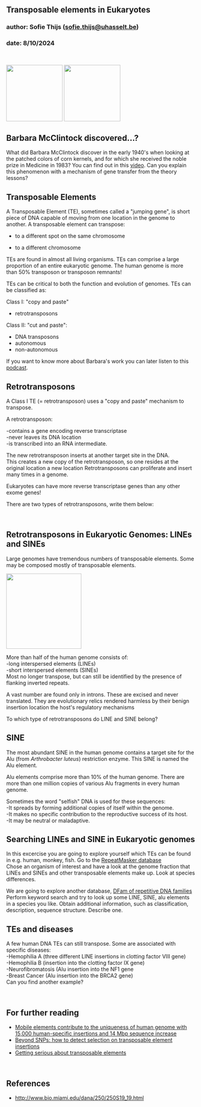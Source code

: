 ## Transposable elements in Eukaryotes
### author: Sofie Thijs (sofie.thijs@uhasselt.be)
### date: 8/10/2024

&nbsp;
&nbsp;
&nbsp;

<p align="left">
<img src="https://media3.giphy.com/media/l378k6daOZqRhPNPa/giphy.gif?cid=ecf05e472cxnyarcrfw3fv3xfa7pp33akyl9q97wky9hgqkv&rid=giphy.gif" width="150">
<img src="http://www.bio.miami.edu/dana/pix/glassgem_corn.jpg" width="150">
</p>

## Barbara McClintock discovered...?
What did Barbara McClintock discover in the early 1940's when looking at the patched colors of corn kernels, and for which she received the noble prize in Medicine in 1983? You can find out in this [video](https://youtu.be/ZHho1c-EbTY). Can you explain this phenomenon with a mechanism of gene transfer from the theory lessons?



## Transposable Elements
A Transposable Element (TE), sometimes called a "jumping gene", is short piece of DNA capable of moving from one location in the genome to another.
A transposable element can transpose:  

- to a different spot on the same chromosome  

- to a different chromosome  

TEs are found in almost all living organisms. TEs can comprise a large proportion of an entire eukaryotic genome. The human genome is more than 50% transposon or transposon remnants!

TEs can be critical to both the function and evolution of genomes.
TEs can be classified as:  

Class I: "copy and paste"  
- retrotransposons

Class II: "cut and paste":  
- DNA transposons  
- autonomous  
- non-autonomous  

If you want to know more about Barbara's work you can later listen to this [podcast](https://www.cshl.edu/dark-matter-genome-pt-1/).


## Retrotransposons

A Class I TE (= retrotransposon) uses a "copy and paste" mechanism to transpose.

A retrotransposon:  

-contains a gene encoding reverse transcriptase  
-never leaves its DNA location  
-is transcribed into an RNA intermediate.  

The new retrotransposon inserts at another target site in the DNA.  
This creates a new copy of the retrotransposon, so one resides at the original location a new location Retrotransposons can proliferate and insert many times in a genome.

Eukaryotes can have more reverse transcriptase genes than any other exome genes!

There are two types of retrotransposons, write them below:  

&nbsp;
&nbsp;


## Retrotransposons in Eukaryotic Genomes: LINEs and SINEs

Large genomes have tremendous numbers of transposable elements. Some may be composed mostly of transposable elements. 

<img src="http://www.bio.miami.edu/dana/pix/TE_human_genome.png" width="200">

More than half of the human genome consists of:  
-long interspersed elements (LINEs)  
-short interspersed elements (SINEs)  
Most no longer transpose, but can still be identified by the presence of flanking inverted repeats.

A vast number are found only in introns. These are excised and never translated. They are evolutionary relics rendered harmless by their benign insertion location the host's regulatory mechanisms

To which type of retrotransposons do LINE and SINE belong?

## SINE
The most abundant SINE in the human genome contains a target site for the Alu (from *Arthrobacter luteus*) restriction enzyme. This SINE is named the Alu element.

Alu elements comprise more than 10% of the human genome.  There are more than one million copies of various Alu fragments in every human genome.

Sometimes the word "selfish" DNA is used for these sequences:    
-It spreads by forming additional copies of itself within the genome.  
-It makes no specific contribution to the reproductive success of its host.  
-It may be neutral or maladaptive.  


## Searching LINEs and SINE in Eukaryotic genomes
In this excercise you are going to explore yourself which TEs can be found in e.g. human, monkey, fish.
Go to the [RepeatMasker database](http://www.repeatmasker.org/genomicDatasets/RMGenomicDatasets.html)  
Chose an organism of interest and have a look at the genome fraction that LINEs and SINEs and other transposable elements make up. Look at species differences.  

We are going to explore another database, [DFam of repetitive DNA families](https://www.dfam.org/home)
Perform keyword search and try to look up some LINE, SINE, alu elements in a species you like.  Obtain additional information, such as classification, description, sequence structure. Describe one.

## TEs and diseases
A few human DNA TEs can still transpose. Some are associated with specific diseases:  
-Hemophilia A (three different LINE insertions in clotting factor VIII gene)  
-Hemophilia B (insertion into the clotting factor IX gene)  
-Neurofibromatosis (Alu insertion into the NF1 gene  
-Breast Cancer (Alu insertion into the BRCA2 gene)  
Can you find another example?

&nbsp;

## For further reading
- [Mobile elements contribute to the uniqueness of human genome with 15,000 human-specific insertions and 14 Mbp sequence increase](https://academic.oup.com/dnaresearch/article/25/5/521/5056130)
- [Beyond SNPs: how to detect selection on transposable element insertions](https://besjournals.onlinelibrary.wiley.com/doi/full/10.1111/2041-210X.12781)
- [Getting serious about transposable elements](https://methodsblog.com/2017/06/26/transposable-elements/#more-5902)


&nbsp;
&nbsp;
&nbsp;


## References
- http://www.bio.miami.edu/dana/250/250S19_19.html

&nbsp;
&nbsp;
&nbsp;

